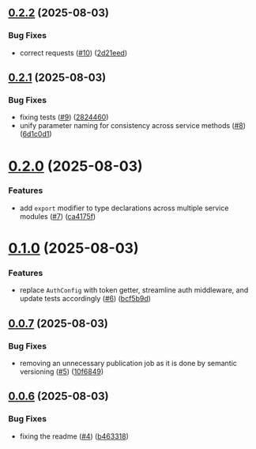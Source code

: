 ## [0.2.2](https://github.com/chimpanze/taggy-sdk/compare/v0.2.1...v0.2.2) (2025-08-03)


### Bug Fixes

* correct requests ([#10](https://github.com/chimpanze/taggy-sdk/issues/10)) ([2d21eed](https://github.com/chimpanze/taggy-sdk/commit/2d21eed9c2ba777c6efd4470e789a8345439c82e))

## [0.2.1](https://github.com/chimpanze/taggy-sdk/compare/v0.2.0...v0.2.1) (2025-08-03)


### Bug Fixes

* fixing tests ([#9](https://github.com/chimpanze/taggy-sdk/issues/9)) ([2824460](https://github.com/chimpanze/taggy-sdk/commit/2824460a1a96f825780a9a0d4548387089b5d3ae))
* unify parameter naming for consistency across service methods ([#8](https://github.com/chimpanze/taggy-sdk/issues/8)) ([6d1c0d1](https://github.com/chimpanze/taggy-sdk/commit/6d1c0d1011e5cbc97204cb298b352422fa496792))

# [0.2.0](https://github.com/chimpanze/taggy-sdk/compare/v0.1.0...v0.2.0) (2025-08-03)


### Features

* add `export` modifier to type declarations across multiple service modules ([#7](https://github.com/chimpanze/taggy-sdk/issues/7)) ([ca4175f](https://github.com/chimpanze/taggy-sdk/commit/ca4175f6458d1bb6e2db4e34e8ca6e5990f1093a))

# [0.1.0](https://github.com/chimpanze/taggy-sdk/compare/v0.0.7...v0.1.0) (2025-08-03)


### Features

* replace `AuthConfig` with token getter, streamline auth middleware, and update tests accordingly ([#6](https://github.com/chimpanze/taggy-sdk/issues/6)) ([bcf5b9d](https://github.com/chimpanze/taggy-sdk/commit/bcf5b9dc91fd102dcbbf084e4bbf93098c2b95fc))

## [0.0.7](https://github.com/chimpanze/taggy-sdk/compare/v0.0.6...v0.0.7) (2025-08-03)


### Bug Fixes

* removing an unnecessary publication job as it is done by semantic versioning ([#5](https://github.com/chimpanze/taggy-sdk/issues/5)) ([10f6849](https://github.com/chimpanze/taggy-sdk/commit/10f68499fee1ccc5ba274d0e04af0cba77810d4b))

## [0.0.6](https://github.com/chimpanze/taggy-sdk/compare/v0.0.5...v0.0.6) (2025-08-03)


### Bug Fixes

* fixing the readme ([#4](https://github.com/chimpanze/taggy-sdk/issues/4)) ([b463318](https://github.com/chimpanze/taggy-sdk/commit/b463318b59baba8eda4c883abf292d5fd917ee3f))
